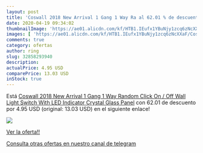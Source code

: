 ```yaml
---
layout: post
title: 'Coswall 2018 New Arrival 1 Gang 1 Way Ra al 62.01 % de descuento'
date: 2020-04-19 09:34:02
thumbnailImage: 'https://ae01.alicdn.com/kf/HTB1.IEufx1YBuNjy1zcq6zNcXXaF/Coswall-2018-New-Arrival-1-Gang-1-Way-Random-Click-On-Off-Wall-Light-Switch-With.jpg_350x350._SL200_.jpg'
images: [ 'https://ae01.alicdn.com/kf/HTB1.IEufx1YBuNjy1zcq6zNcXXaF/Coswall-2018-New-Arrival-1-Gang-1-Way-Random-Click-On-Off-Wall-Light-Switch-With.jpg_350x350._SL200_.jpg' ]
comments: true
category: ofertas
author: ring
slug: 32858293940
description:
actualPrice: 4.95 USD
comparePrice: 13.03 USD
inStock: true
---
```


Está [Coswall 2018 New Arrival 1 Gang 1 Way Random Click On / Off Wall Light Switch With LED Indicator Crystal Glass Panel](https://www.amazon.com/dp/32858293940/?tag=redken08-20) con 62.01 de descuento por 4.95 USD (original: 13.03 USD) en el siguiente enlace!

[![](https://ae01.alicdn.com/kf/HTB1.IEufx1YBuNjy1zcq6zNcXXaF/Coswall-2018-New-Arrival-1-Gang-1-Way-Random-Click-On-Off-Wall-Light-Switch-With.jpg_350x350._SL200_.jpg)](https://www.amazon.com/dp/32858293940/?tag=redken08-20)

[Ver la oferta!!](https://www.amazon.com/dp/32858293940/?tag=redken08-20)

[Consulta otras ofertas en nuestro canal de telegram](https://t.me/s/ofertas25)
